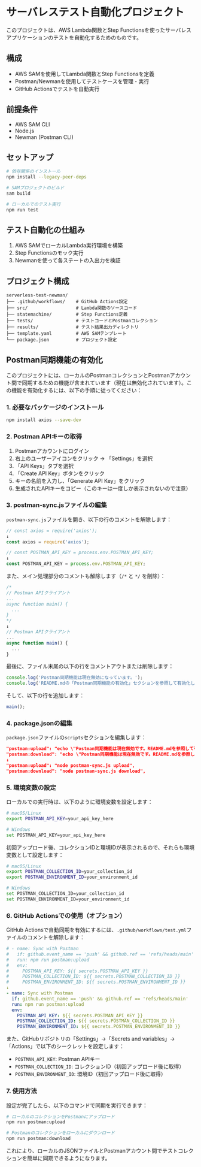 # サーバレステスト自動化プロジェクト

このプロジェクトは、AWS Lambda関数とStep Functionsを使ったサーバレスアプリケーションのテストを自動化するためのものです。

## 構成

- AWS SAMを使用してLambda関数とStep Functionsを定義
- Postman/Newmanを使用してテストケースを管理・実行
- GitHub Actionsでテストを自動実行

## 前提条件

- AWS SAM CLI
- Node.js
- Newman (Postman CLI)

## セットアップ

```bash
# 依存関係のインストール
npm install --legacy-peer-deps

# SAMプロジェクトのビルド
sam build

# ローカルでのテスト実行
npm run test
```

## テスト自動化の仕組み

1. AWS SAMでローカルLambda実行環境を構築
2. Step Functionsのモック実行
3. Newmanを使って各ステートの入出力を検証

## プロジェクト構成

```
serverless-test-newman/
├── .github/workflows/    # GitHub Actions設定
├── src/                  # Lambda関数のソースコード
├── statemachine/         # Step Functions定義
├── tests/                # テストコードとPostmanコレクション
├── results/              # テスト結果出力ディレクトリ
├── template.yaml         # AWS SAMテンプレート
└── package.json          # プロジェクト設定
```

## Postman同期機能の有効化

このプロジェクトには、ローカルのPostmanコレクションとPostmanアカウント間で同期するための機能が含まれています（現在は無効化されています）。この機能を有効化するには、以下の手順に従ってください：

### 1. 必要なパッケージのインストール

```bash
npm install axios --save-dev
```

### 2. Postman APIキーの取得

1. Postmanアカウントにログイン
2. 右上のユーザーアイコンをクリック → 「Settings」を選択
3. 「API Keys」タブを選択
4. 「Create API Key」ボタンをクリック
5. キーの名前を入力し、「Generate API Key」をクリック
6. 生成されたAPIキーをコピー（このキーは一度しか表示されないので注意）

### 3. postman-sync.jsファイルの編集

`postman-sync.js`ファイルを開き、以下の行のコメントを解除します：

```javascript
// const axios = require('axios');
↓
const axios = require('axios');
```

```javascript
// const POSTMAN_API_KEY = process.env.POSTMAN_API_KEY;
↓
const POSTMAN_API_KEY = process.env.POSTMAN_API_KEY;
```

また、メイン処理部分のコメントも解除します（`/*` と `*/` を削除）：

```javascript
/*
// Postman APIクライアント
...
async function main() {
  ...
}
*/
↓
// Postman APIクライアント
...
async function main() {
  ...
}
```

最後に、ファイル末尾の以下の行をコメントアウトまたは削除します：

```javascript
console.log('Postman同期機能は現在無効になっています。');
console.log('README.mdの「Postman同期機能の有効化」セクションを参照して有効化してください。');
```

そして、以下の行を追加します：

```javascript
main();
```

### 4. package.jsonの編集

`package.json`ファイルの`scripts`セクションを編集します：

```json
"postman:upload": "echo \"Postman同期機能は現在無効です。README.mdを参照して有効化してください。\"",
"postman:download": "echo \"Postman同期機能は現在無効です。README.mdを参照して有効化してください。\"",
↓
"postman:upload": "node postman-sync.js upload",
"postman:download": "node postman-sync.js download",
```

### 5. 環境変数の設定

ローカルでの実行時は、以下のように環境変数を設定します：

```bash
# macOS/Linux
export POSTMAN_API_KEY=your_api_key_here

# Windows
set POSTMAN_API_KEY=your_api_key_here
```

初回アップロード後、コレクションIDと環境IDが表示されるので、それらも環境変数として設定します：

```bash
# macOS/Linux
export POSTMAN_COLLECTION_ID=your_collection_id
export POSTMAN_ENVIRONMENT_ID=your_environment_id

# Windows
set POSTMAN_COLLECTION_ID=your_collection_id
set POSTMAN_ENVIRONMENT_ID=your_environment_id
```

### 6. GitHub Actionsでの使用（オプション）

GitHub Actionsで自動同期を有効にするには、`.github/workflows/test.yml`ファイルのコメントを解除します：

```yaml
# - name: Sync with Postman
#   if: github.event_name == 'push' && github.ref == 'refs/heads/main'
#   run: npm run postman:upload
#   env:
#     POSTMAN_API_KEY: ${{ secrets.POSTMAN_API_KEY }}
#     POSTMAN_COLLECTION_ID: ${{ secrets.POSTMAN_COLLECTION_ID }}
#     POSTMAN_ENVIRONMENT_ID: ${{ secrets.POSTMAN_ENVIRONMENT_ID }}
↓
- name: Sync with Postman
  if: github.event_name == 'push' && github.ref == 'refs/heads/main'
  run: npm run postman:upload
  env:
    POSTMAN_API_KEY: ${{ secrets.POSTMAN_API_KEY }}
    POSTMAN_COLLECTION_ID: ${{ secrets.POSTMAN_COLLECTION_ID }}
    POSTMAN_ENVIRONMENT_ID: ${{ secrets.POSTMAN_ENVIRONMENT_ID }}
```

また、GitHubリポジトリの「Settings」→「Secrets and variables」→「Actions」で以下のシークレットを設定します：

- `POSTMAN_API_KEY`: Postman APIキー
- `POSTMAN_COLLECTION_ID`: コレクションID（初回アップロード後に取得）
- `POSTMAN_ENVIRONMENT_ID`: 環境ID（初回アップロード後に取得）

### 7. 使用方法

設定が完了したら、以下のコマンドで同期を実行できます：

```bash
# ローカルのコレクションをPostmanにアップロード
npm run postman:upload

# Postmanのコレクションをローカルにダウンロード
npm run postman:download
```

これにより、ローカルのJSONファイルとPostmanアカウント間でテストコレクションを簡単に同期できるようになります。
